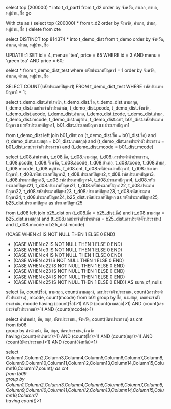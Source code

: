 select top (200000) * into t_d_part1 from t_d2 order by จังหวัด, อำเภอ, ตำบล, หมู่บ้าน, ชื่อ
go

With cte as (
   select top (200000) * from t_d2 order by จังหวัด, อำเภอ, ตำบล, หมู่บ้าน, ชื่อ
)
delete from cte

select DISTINCT top 814374 * into t_demo_dist from t_demo order by จังหวัด, อำเภอ, ตำบล, หมู่บ้าน, ชื่อ

UPDATE t1
SET id = 4, menu= 'tea', price = 65
WHERE id = 3 AND menu = 'green tea' AND price = 60;

select * from t_demo_dist_test where รหัสประเภทปัญหา1 = 1 order by จังหวัด, อำเภอ, ตำบล, หมู่บ้าน, ชื่อ

SELECT COUNT(รหัสประเภทปัญหา1)
FROM t_demo_dist_test
WHERE รหัสประเภทปัญหา1 = 1;

select t_demo_dist.คำนำหน้า, t_demo_dist.ชื่อ, t_demo_dist.นามสกุล, t_demo_dist.เลขประจำตัวประชาชน, t_demo_dist.pcode, t_demo_dist.จังหวัด, t_demo_dist.acode, t_demo_dist.อำเภอ, t_demo_dist.tcode, t_demo_dist.ตำบล,
t_demo_dist.mcode, t_demo_dist.หมู่บ้าน, t_demo_dist.cnt, b01_dist.รหัสประเภทปัญหา as รหัสประเภทปัญหา1, b01_dist.ประเภทปัญหา as ประเภทปัญหา1

from t_demo_dist left join b01_dist on (t_demo_dist.ชื่อ = b01_dist.ชื่อ) and (t_demo_dist.นามสกุล = b01_dist.นามสกุล) and (t_demo_dist.เลขประจำตัวประชาชน = b01_dist.เลขประจำตัวประชาชน) and (t_demo_dist.mcode = b01_dist.mcode)

select t_d08.คำนำหน้า, t_d08.ชื่อ, t_d08.นามสกุล, t_d08.เลขประจำตัวประชาชน, t_d08.pcode, t_d08.จังหวัด, t_d08.acode, t_d08.อำเภอ, t_d08.tcode, t_d08.ตำบล, t_d08.mcode, t_d08.หมู่บ้าน, t_d08.cnt, t_d08.รหัสประเภทปัญหา1, t_d08.ประเภทปัญหา1, t_d08.รหัสประเภทปัญหา2, t_d08.ประเภทปัญหา2, t_d08.รหัสประเภทปัญหา3, t_d08.ประเภทปัญหา3, t_d08.รหัสประเภทปัญหา4, t_d08.ประเภทปัญหา4, t_d08.รหัสประเภทปัญหา21, t_d08.ประเภทปัญหา21, t_d08.รหัสประเภทปัญหา22, t_d08.ประเภทปัญหา22, t_d08.รหัสประเภทปัญหา23, t_d08.ประเภทปัญหา23, t_d08.รหัสประเภทปัญหา24, t_d08.ประเภทปัญหา24, b25_dist.รหัสประเภทปัญหา as รหัสประเภทปัญหา25, b25_dist.ประเภทปัญหา as ประเภทปัญหา25

from t_d08 left join b25_dist on (t_d08.ชื่อ = b25_dist.ชื่อ) and (t_d08.นามสกุล = b25_dist.นามสกุล) and (t_d08.เลขประจำตัวประชาชน = b25_dist.เลขประจำตัวประชาชน) and (t_d08.mcode = b25_dist.mcode)

((CASE WHEN c1 IS NOT NULL THEN 1 ELSE 0 END)
  + (CASE WHEN c2 IS NOT NULL THEN 1 ELSE 0 END)
  + (CASE WHEN c3 IS NOT NULL THEN 1 ELSE 0 END)
  + (CASE WHEN c4 IS NOT NULL THEN 1 ELSE 0 END)
  + (CASE WHEN c21 IS NOT NULL THEN 1 ELSE 0 END)
  + (CASE WHEN c22 IS NOT NULL THEN 1 ELSE 0 END)
  + (CASE WHEN c23 IS NOT NULL THEN 1 ELSE 0 END)
  + (CASE WHEN c24 IS NOT NULL THEN 1 ELSE 0 END)
  + (CASE WHEN c25 IS NOT NULL THEN 1 ELSE 0 END)) AS sum_of_nulls

  select ชื่อ, count(ชื่อ), นามสกุล, count(นามสกุล), เลขประจำตัวประชาชน, count(เลขประจำตัวประชาชน), mcode, count(mcode)
  from b01
  group by ชื่อ, นามสกุล, เลขประจำตัวประชาชน, mcode
  having (count(ชื่อ)>1) AND (count(นามสกุล)>1) AND (count(เลขประจำตัวประชาชน)>1) AND (count(mcode)>1)  
  
  select คำนำหน้า, ชื่อ, สกุล, บัตรประชาชน, จังหวัด, count(บัตรประชาชน) as cnt  
  from tb06  
  group by คำนำหน้า, ชื่อ, สกุล, บัตรประชาชน,จังหวัด  
  having (count(คำนำหน้า)>1) AND (count(ชื่อ)>1) AND (count(สกุล)>1) AND (count(บัตรประชาชน)>1) AND (count(จังหวัด)>1)  
  
  select Column1,Column2,Column3,Column4,Column5,Column6,Column7,Column8,Column9,Column10,Column11,Column12,Column13,Column14,Column15,Column16,Column17,count(*) as cnt  
  from tb09  
  group by Column1,Column2,Column3,Column4,Column5,Column6,Column7,Column8,Column9,Column10,Column11,Column12,Column13,Column14,Column15,Column16,Column17  
  having count(*)>1  
